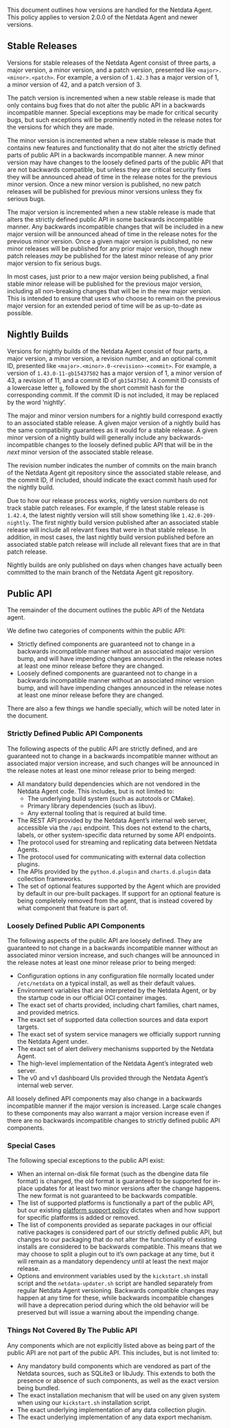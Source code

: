 

This document outlines how versions are handled for the Netdata Agent. This policy applies to version 2.0.0 of
the Netdata Agent and newer versions.

## Stable Releases

Versions for stable releases of the Netdata Agent consist of three parts, a major version, a minor version, and
a patch version, presented like `<major>.<minor>.<patch>`. For example, a version of `1.42.3` has a major version
of 1, a minor version of 42, and a patch version of 3.

The patch version is incremented when a new stable release is made that only contains bug fixes that do not alter
the public API in a backwards incompatible manner. Special exceptions may be made for critical security bugs,
but such exceptions will be prominently noted in the release notes for the versions for which they are made.

The minor version is incremented when a new stable release is made that contains new features and functionality
that do not alter the strictly defined parts of public API in a backwards incompatible manner. A new minor version
may have changes to the loosely defined parts of the public API that are not backwards compatible, but unless
they are critical security fixes they will be announced ahead of time in the release notes for the previous minor
version. Once a new minor version is published, no new patch releases will be published for previous minor versions
unless they fix serious bugs.

The major version is incremented when a new stable release is made that alters the strictly defined public API in
some backwards incompatible manner. Any backwards incompatible changes that will be included in a new major version
will be announced ahead of time in the release notes for the previous minor version. Once a given major version
is published, no new minor releases will be published for any prior major version, though new patch releases _may_
be published for the latest minor release of any prior major version to fix serious bugs.

In most cases, just prior to a new major version being published, a final stable minor release will be published
for the previous major version, including all non-breaking changes that will be in the new major version. This is
intended to ensure that users who choose to remain on the previous major version for an extended period of time
will be as up-to-date as possible.

## Nightly Builds

Versions for nightly builds of the Netdata Agent consist of four parts, a major version, a minor version, a revision
number, and an optional commit ID, presented like `<major>.<minor>.0-<revision>-<commit>`. For example, a version
of `1.43.0-11-gb15437502` has a major version of 1, a minor version of 43, a revision of 11, and a commit ID of
`gb15437502`. A commit ID consists of a lowercase letter `g`, followed by the short commit hash for the corresponding
commit. If the commit ID is not included, it may be replaced by the word ‘nightly’.

The major and minor version numbers for a nightly build correspond exactly to an associated stable release. A
given major version of a nightly build has the same compatibility guarantees as it would for a stable release. A
given minor version of a nightly build will generally include any backwards-incompatible changes to the loosely
defined public API that will be in the _next_ minor version of the associated stable release.

The revision number indicates the number of commits on the main branch of the Netdata Agent git repository since
the associated stable release, and the commit ID, if included, should indicate the exact commit hash used for the
nightly build.

Due to how our release process works, nightly version numbers do not track stable patch releases. For example, if the
latest stable release is `1.42.4`, the latest nightly version will still show something like `1.42.0-209-nightly`. The
first nightly build version published after an associated stable release will include all relevant fixes that were
in that stable release. In addition, in most cases, the last nightly build version published before an associated
stable patch release will include all relevant fixes that are in that patch release.

Nightly builds are only published on days when changes have actually been committed to the main branch of the
Netdata Agent git repository.

## Public API

The remainder of the document outlines the public API of the Netdata agent.

We define two categories of components within the public API:

- Strictly defined components are guaranteed not to change in a backwards incompatible manner without an associated
  major version bump, and will have impending changes announced in the release notes at least one minor release
  before they are changed.
- Loosely defined components are guaranteed not to change in a backwards incompatible manner without an associated
  minor version bump, and will have impending changes announced in the release notes at least one minor release
  before they are changed.

There are also a few things we handle specially, which will be noted later in the document.

### Strictly Defined Public API Components

The following aspects of the public API are strictly defined, and are guaranteed not to change in a backwards
incompatible manner without an associated major version increase, and such changes will be announced in the release
notes at least one minor release prior to being merged:

- All mandatory build dependencies which are not vendored in the Netdata Agent code. This includes, but is not
  limited to:
  - The underlying build system (such as autotools or CMake).
  - Primary library dependencies (such as libuv).
  - Any external tooling that is required at build time.
- The REST API provided by the Netdata Agent’s internal web server, accessible via the `/api` endpoint. This
  does not extend to the charts, labels, or other system-specific data returned by some API endpoints.
- The protocol used for streaming and replicating data between Netdata Agents.
- The protocol used for communicating with external data collection plugins.
- The APIs provided by the `python.d.plugin` and `charts.d.plugin` data collection frameworks.
- The set of optional features supported by the Agent which are provided by default in our pre-built packages. If
  support for an optional feature is being completely removed from the agent, that is instead covered by what
  component that feature is part of.

### Loosely Defined Public API Components

The following aspects of the public API are loosely defined. They are guaranteed to not change in a backwards
incompatible manner without an associated minor version increase, and such changes will be announced in the release
notes at least one minor release prior to being merged:

- Configuration options in any configuration file normally located under `/etc/netdata` on a typical install,
  as well as their default values.
- Environment variables that are interpreted by the Netdata Agent, or by the startup code in our official OCI
  container images.
- The exact set of charts provided, including chart families, chart names, and provided metrics.
- The exact set of supported data collection sources and data export targets.
- The exact set of system service managers we officially support running the Netdata Agent under.
- The exact set of alert delivery mechanisms supported by the Netdata Agent.
- The high-level implementation of the Netdata Agent’s integrated web server.
- The v0 and v1 dashboard UIs provided through the Netdata Agent’s internal web server.

All loosely defined API components may also change in a backwards incompatible manner if the major version is
increased. Large scale changes to these components may also warrant a major version increase even if there are no
backwards incompatible changes to strictly defined public API components.

### Special Cases

The following special exceptions to the public API exist:

- When an internal on-disk file format (such as the dbengine data file format) is changed, the old format is
  guaranteed to be supported for in-place updates for at least two minor versions after the change happens. The
  new format is not guaranteed to be backwards compatible.
- The list of supported platforms is functionally a part of the public API, but our existing [platform support
  policy](/docs/agent/packaging/platform_support) dictates when and how
  support for specific platforms is added or removed.
- The list of components provided as separate packages in our official native packages is considered part of our
  strictly defined public API, but changes to our packaging that do not alter the functionality of existing installs
  are considered to be backwards compatible. This means that we may choose to split a plugin out to it’s own
  package at any time, but it will remain as a mandatory dependency until at least the next major release.
- Options and environment variables used by the `kickstart.sh` install script and the `netdata-updater.sh` script
  are handled separately from regular Netdata Agent versioning. Backwards compatible changes may happen at any
  time for these, while backwards incompatible changes will have a deprecation period during which the old behavior
  will be preserved but will issue a warning about the impending change.

### Things Not Covered By The Public API

Any components which are not explicitly listed above as being part of the public API are not part of the public
API. This includes, but is not limited to:

- Any mandatory build components which are vendored as part of the Netdata sources, such as SQLite3 or libJudy. This
  extends to both the presence or absence of such components, as well as the exact version being bundled.
- The exact installation mechanism that will be used on any given system when using our `kickstart.sh` installation
  script.
- The exact underlying implementation of any data collection plugin.
- The exact underlying implementation of any data export mechanism.
